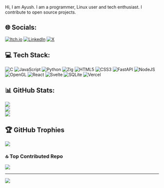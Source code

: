 Hi, I am Ayush. I am a programmer, Linux user and tech enthusiast. I contribute to open source projects.

## 🌐 Socials:
[![Itch.io](https://img.shields.io/badge/itch.io-%23FF0B34.svg?logo=Itch.io&logoColor=white)](https://iddev.itch.io/) [![LinkedIn](https://img.shields.io/badge/LinkedIn-%230077B5.svg?logo=linkedin&logoColor=white)](https://linkedin.com/in/ayush-bardhan-tripathy) [![X](https://img.shields.io/badge/X-black.svg?logo=X&logoColor=white)](https://x.com/iddev5) 

## 💻 Tech Stack:
![C](https://img.shields.io/badge/c-%2300599C.svg?style=for-the-badge&logo=c&logoColor=white) ![JavaScript](https://img.shields.io/badge/javascript-%23323330.svg?style=for-the-badge&logo=javascript&logoColor=%23F7DF1E) ![Python](https://img.shields.io/badge/python-3670A0?style=for-the-badge&logo=python&logoColor=ffdd54)  ![Zig](https://img.shields.io/badge/Zig-F7A41D?style=for-the-badge&logo=zig&logoColor=fff) ![HTML5](https://img.shields.io/badge/html5-%23E34F26.svg?style=for-the-badge&logo=html5&logoColor=white) ![CSS3](https://img.shields.io/badge/css3-%231572B6.svg?style=for-the-badge&logo=css3&logoColor=white) ![FastAPI](https://img.shields.io/badge/FastAPI-005571?style=for-the-badge&logo=fastapi) ![NodeJS](https://img.shields.io/badge/node.js-6DA55F?style=for-the-badge&logo=node.js&logoColor=white) ![OpenGL](https://img.shields.io/badge/OpenGL-%23FFFFFF.svg?style=for-the-badge&logo=opengl) ![React](https://img.shields.io/badge/react-%2320232a.svg?style=for-the-badge&logo=react&logoColor=%2361DAFB) ![Svelte](https://img.shields.io/badge/svelte-%23f1413d.svg?style=for-the-badge&logo=svelte&logoColor=white) ![SQLite](https://img.shields.io/badge/sqlite-%2307405e.svg?style=for-the-badge&logo=sqlite&logoColor=white) 
![Vercel](https://img.shields.io/badge/vercel-%23000000.svg?style=for-the-badge&logo=vercel&logoColor=white)

## 📊 GitHub Stats:
![](https://github-readme-stats.vercel.app/api?username=iddev5&theme=vue-dark&hide_border=false&include_all_commits=false&count_private=true)<br/>
![](https://github-readme-streak-stats.herokuapp.com/?user=iddev5&theme=vue-dark&hide_border=false)<br/>
![](https://github-readme-stats.vercel.app/api/top-langs/?username=iddev5&theme=vue-dark&hide_border=false&include_all_commits=false&count_private=true&layout=compact)

## 🏆 GitHub Trophies
![](https://github-profile-trophy.vercel.app/?username=iddev5&theme=radical&no-frame=true&no-bg=true&margin-w=4)

### 🔝 Top Contributed Repo
![](https://github-contributor-stats.vercel.app/api?username=iddev5&limit=5&theme=dark&combine_all_yearly_contributions=true)

---
[![](https://visitcount.itsvg.in/api?id=iddev5&icon=2&color=1)](https://visitcount.itsvg.in)

<!-- Proudly created with GPRM ( https://gprm.itsvg.in ) -->
